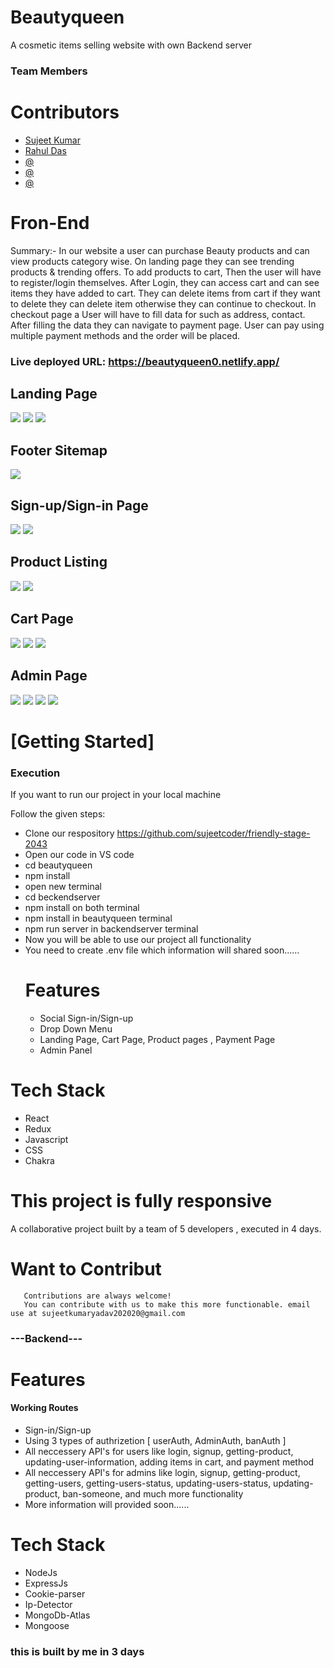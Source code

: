 # Beautyqueen
A cosmetic items selling website with own Backend server

### Team Members
<h1>Contributors</h1>
    <ul>
        <li><a href="https://github.com/sujeetcoder">Sujeet Kumar</a></li>
        <li><a href="https://github.com/Rahulzhp">Rahul Das</a></li>
        <li><a href="#">@</a></li>
        <li><a href="#">@</a></li>
        <li><a href="#">@</a></li>
    </ul>

<h1>Fron-End</h1>
Summary:- In our website a user can purchase Beauty products and can view products category wise. On landing page they can see trending products & trending offers. To add products to cart, Then the user will have to register/login themselves. After Login, they can access cart and can see items they have added to cart. They can delete items from cart if they want to delete they can delete item otherwise they can continue to checkout. In checkout page a User will have to fill data for such as address, contact. After filling the data they can navigate to payment page. User can pay using multiple payment methods and the order will be placed.

### Live deployed URL: https://beautyqueen0.netlify.app/

  <h2>Landing Page</h2>
    <img src="https://github.com/sujeetcoder/friendly-stage-2043/blob/master/beautyqueen/src/img/pro1.png" />
    <img src="https://github.com/sujeetcoder/friendly-stage-2043/blob/master/beautyqueen/src/img/pro2.png" />
    <img src="https://github.com/sujeetcoder/friendly-stage-2043/blob/master/beautyqueen/src/img/pro6.png" />
    <h2>Footer Sitemap</h2>
     <img src="https://github.com/sujeetcoder/friendly-stage-2043/blob/master/beautyqueen/src/img/pro8.png" />
  <h2>Sign-up/Sign-in Page</h2>
    <img src="https://github.com/sujeetcoder/friendly-stage-2043/blob/master/beautyqueen/src/img/por3.png" />
    <img src="https://github.com/sujeetcoder/friendly-stage-2043/blob/master/beautyqueen/src/img/pro4.png" />
  <h2>Product Listing</h2>
    <img src="https://github.com/sujeetcoder/friendly-stage-2043/blob/master/beautyqueen/src/img/pro5.png" />
    <img src="https://github.com/sujeetcoder/friendly-stage-2043/blob/master/beautyqueen/src/img/pro7.png" />
  <h2>Cart Page</h2>
    <img src="https://github.com/sujeetcoder/friendly-stage-2043/blob/master/beautyqueen/src/img/pro9.png" />
    <img src="https://github.com/sujeetcoder/friendly-stage-2043/blob/master/beautyqueen/src/img/pro10.png" />
    <img src="https://github.com/sujeetcoder/friendly-stage-2043/blob/master/beautyqueen/src/img/pro11.png" />
  <h2>Admin Page</h2>
    <img src="https://github.com/sujeetcoder/friendly-stage-2043/blob/master/beautyqueen/src/img/pro13.png" />
    <img src="https://github.com/sujeetcoder/friendly-stage-2043/blob/master/beautyqueen/src/img/pro15.png" />
    <img src="https://github.com/sujeetcoder/friendly-stage-2043/blob/master/beautyqueen/src/img/pro16.png" />
    <img src="#" />
    <h1>[Getting Started]</h1>
    <h3>Execution</h3>
    <p>If you want to run our project in your local machine</p>
    <p>Follow the given steps:</p>
    <ul>
        <li>Clone our respository <a href="https://github.com/sujeetcoder/friendly-stage-2043">https://github.com/sujeetcoder/friendly-stage-2043</a></li>
        <li>Open our code in VS code</li>
        <li>cd beautyqueen</li>
        <li>npm install</li>
        <li>open new terminal</li>
        <li>cd beckendserver</li>
        <li>npm install on both terminal</li>
        <li>npm install in beautyqueen terminal</li>
        <li>npm run server in backendserver terminal</li>
        <li>Now you will be able to use our project all functionality</li>
        <li>You need to create .env file which information will shared soon......</li>
 <h1>Features</h1>
<ul>
 <li>Social Sign-in/Sign-up</li>
 <li> Drop Down Menu</li>
 <li>Landing Page, Cart Page, Product pages , Payment Page</li>
 <li>Admin Panel</li>
 </ul>
    </ul>
        <h1>Tech Stack</h1>
    <ul>
        <li>React</li>
        <li>Redux</li>
        <li>Javascript</li>
        <li>CSS</li>
        <li>Chakra</li>
    
        
</ul>
    
   <h1>This project is fully responsive</h1> 
 
 
 A collaborative project built by a team of 5 developers , executed in 4 days.
    
    
 #   Want to Contribut
       Contributions are always welcome! 
       You can contribute with us to make this more functionable. email use at sujeetkumaryadav202020@gmail.com 
    

### ---Backend---

 <h1>Features</h1>
 <h4>Working Routes </h4>
<ul>
 <li>Sign-in/Sign-up</li>
 <li>Using 3 types of authrizetion [ userAuth, AdminAuth, banAuth ] </li>
 <li>All neccessery API's for users like login, signup, getting-product, updating-user-information, adding items in cart, and payment method</li>
 <li>All neccessery API's for admins like login, signup, getting-product, getting-users, getting-users-status, updating-users-status, updating-product, ban-someone, and much more functionality </li>
 <li>More information will provided soon......</li>
 </ul>
    </ul>
        <h1>Tech Stack</h1>
    <ul>
        <li>NodeJs</li>
        <li>ExpressJs</li>
        <li>Cookie-parser</li>
        <li>Ip-Detector</li>
        <li>MongoDb-Atlas</li>
        <li>Mongoose</li>
    
        
</ul>


<h3> this is built by me in 3 days </h3>

